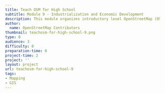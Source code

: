 ```yaml
---
title: Teach OSM for High School
subtitle: Module 9 - Industrialization and Economic Development
description: This module organizes introductory level OpenStreetMap (OSM) resources that provide the teacher with a simple but comprehensive overview of the OSM project.
author:
  name: OpenStreetMap Contributors
thumbnail: teachosm-for-high-school-9.png
type: 0
audience: 3
difficulty: 0
preparation-time: 0
project-time: 2
project: ''
layout: project
url: teachosm-for-high-school-9
tags:
- Mapping
- GIS
---
```


